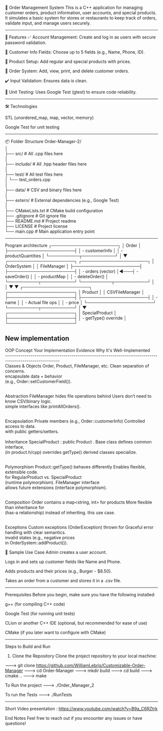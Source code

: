 🧾 Order Management System
This is a C++  application for managing customer orders, product information, user accounts, and special products. It simulates a basic system for stores or restaurants to keep track of orders, validate input, and manage users securely.


**************************************************************************************
📁 Features
✅ Account Management: Create and log in as users with secure password validation.

🧍 Customer Info Fields: Choose up to 5 fields (e.g., Name, Phone, ID).

🛒 Product Setup: Add regular and special products with prices.

🧾 Order System: Add, view, print, and delete customer orders.

✔️ Input Validation: Ensures data is clean.

🔎 Unit Testing: Uses Google Test (gtest) to ensure code reliability.
***************************************************************************



🛠️ Technologies

STL (unordered_map, map, vector, memory)

Google Test for unit testing
****************************************************************** 


📦 Folder Structure
Order-Manager-2/ <br>
│<br>
├── src/                      # All .cpp files here<br>
│<br>
├── include/                  # All .hpp header files here<br>
│<br>
├── test/                     # All test files here<br>
│   └── test_orders.cpp<br>
│<br>
├── data/                     # CSV and binary files here<br>
│<br>
├── extern/                   # External dependencies (e.g., Google Test)<br>
│<br>
├── CMakeLists.txt            # CMake build configuration<br>
├── .gitignore                # Git ignore file<br>
├── README.md                 # Project readme<br>
├── LICENSE                   # Project license<br>
└── main.cpp                  # Main application entry point<br>
*************************************************************************


Program architecture
┌──────────────────────┐
│       Order          │
├──────────────────────┤
│ - customerInfo       │
│ - productQuantities  │
└──────────┬───────────┘
           │
           ▼
┌──────────────────────┐    ┌──────────────────────┐
│    OrderSystem       │    │     FileManager      │
├──────────────────────┤    ├──────────────────────┤
│ - orders (vector)    │◄───┤ - saveOrder()       │
│ - productMap         │    │ - deleteOrder()     │
└──────────┬───────────┘    └──────────┬───────────┘
           │                           │
           ▼                           ▼
┌──────────────────────┐    ┌──────────────────────┐
│       Product        │    │    CSVFileManager    │
├──────────────────────┤    ├──────────────────────┤
│ - name               │    │ - Actual file ops    │
│ - price              │    └──────────────────────┘
└──────────┬───────────┘
           │
           ▼
┌──────────────────────┐
│   SpecialProduct     │
├──────────────────────┤
│ - getType() override │
└──────────────────────┘



## New implementation <br>
OOP Concept                 	Your Implementation Evidence	              Why It's Well-Implemented <br>
----------------------------------------------------------------------------------------------------------<br>
Classes & Objects	            Order, Product, FileManager, etc.  	          Clean separation of concerns.<br>
                                    encapsulate data + behavior<br>
                                 (e.g., Order::setCustomerField()).<br>
<br>

Abstraction	                   FileManager hides file operations behind   	  Users don’t need to know CSV/binary logic. <br>
                                 simple interfaces like printAllOrders().<br>
<br>

Encapsulation	              Private members (e.g., Order::customerInfo) 	  Controlled access to data.<br>
                                 with public getters/setters.<br>
<br>
Inheritance	                    SpecialProduct : public Product .	          Base class defines common interface,<br>
                              (in product.h/cpp) overrides getType()             derived classes specialize.<br>

<br>
Polymorphism	           Product::getType() behaves differently  	          Enables flexible, extensible code.<br>
                           for RegularProduct vs. SpecialProduct<br>
                           (runtime polymorphism). FileManager interface<br>
                           allows future extensions (interface polymorphism).<br>
<br>

Composition	               Order contains a map<string, int> for products	  More flexible than inheritance for <br>
                              (has-a relationship) instead of inheriting.           this use case.<br>
<br>

Exceptions	                Custom exceptions (OrderException) thrown for     	Graceful error handling with clear semantics.<br>
                                 invalid states (e.g., negative prices <br>
                                    in OrderSystem::addProduct()).   <br>

🧠 Sample Use Case
Admin creates a user account.

Logs in and sets up customer fields like Name and Phone.

Adds products and their prices (e.g., Burger - $8.50).

Takes an order from a customer and stores it in a .csv file.
******************************************************************************



Prerequisites
Before you begin, make sure you have the following installed:

g++ (for compiling C++ code)

Google Test (for running unit tests)

CLion or another C++ IDE (optional, but recommended for ease of use)

CMake (if you later want to configure with CMake)
*************************************************************************


Steps to Build and Run
1. Clone the Repository
   Clone the project repository to your local machine:

--->      git clone https://github.com/WilliamLebris/Customizable-Order-Manager
--->      cd Order-Manager
--->      mkdir build
--->      cd build
--->      cmake ..
--->      make

To Run the project 
--->      ./Order_Manager_2

To run the Tests
--->      ./RunTests

*************************************************************************


Short Video presentation : https://www.youtube.com/watch?v=B9a_C6RZtrk

End Notes
Feel free to reach out if you encounter any issues or have questions!









